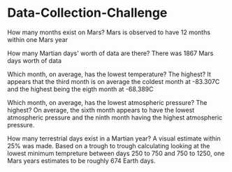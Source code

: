 # Data-Collection-Challenge

How many months exist on Mars? 
Mars is observed to have 12 months within one Mars year

How many Martian days' worth of data are there?
There was 1867 Mars days worth of data

Which month, on average, has the lowest temperature? The highest?
It appears that the third month is on average the coldest month at -83.307C and the highest being the eigth month at -68.389C

Which month, on average, has the lowest atmospheric pressure? The highest?
On average, the sixth month appears to have the lowest atmospheric pressure and the ninth month having the highest atmospheric pressure.

How many terrestrial days exist in a Martian year? A visual estimate within 25% was made.
Based on a trough to trough calculating looking at the lowest minimum tempreture between days 250 to 750 and 750 to 1250, one Mars years estimates to be roughly 674 Earth days.